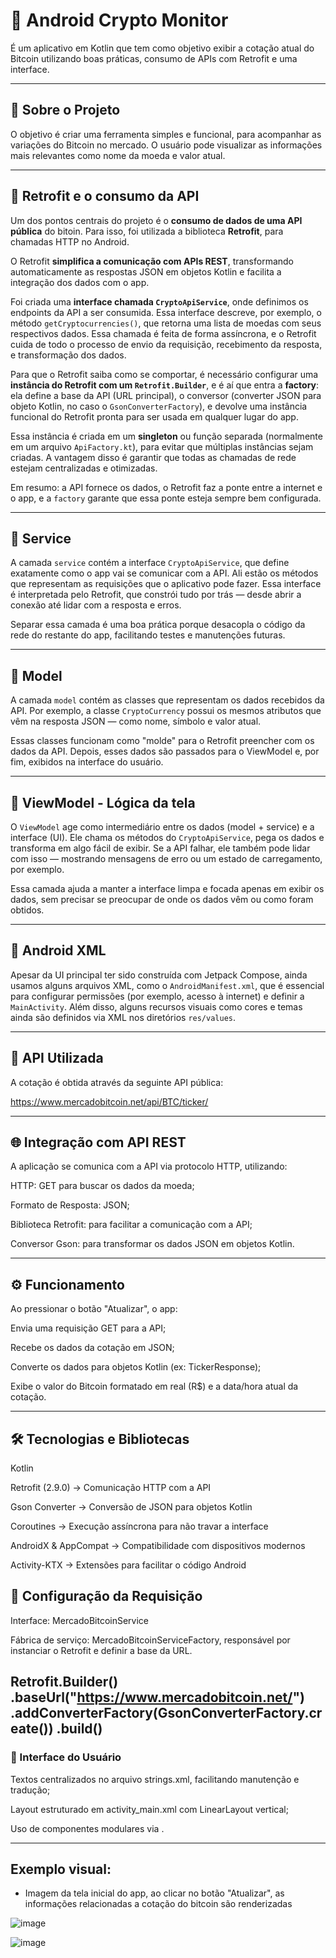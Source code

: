 # 📱 Android Crypto Monitor

É um aplicativo  em Kotlin que tem como objetivo exibir a cotação atual do Bitcoin utilizando boas práticas, consumo de APIs com Retrofit e uma interface.

---

## 🧠 Sobre o Projeto

O objetivo é criar uma ferramenta simples e funcional, para acompanhar as variações do Bitcoin no mercado. O usuário pode visualizar as informações mais relevantes como nome da moeda e valor atual.

---

## 🔌 Retrofit e o consumo da API

Um dos pontos centrais do projeto é o **consumo de dados de uma API pública** do bitoin. Para isso, foi utilizada a biblioteca **Retrofit**, para chamadas HTTP no Android.

O Retrofit **simplifica a comunicação com APIs REST**, transformando automaticamente as respostas JSON em objetos Kotlin e facilita a integração dos dados com o app.

Foi criada uma **interface chamada `CryptoApiService`**, onde definimos os endpoints da API a ser consumida. Essa interface descreve, por exemplo, o método `getCryptocurrencies()`, que retorna uma lista de moedas com seus respectivos dados. Essa chamada é feita de forma assíncrona, e o Retrofit cuida de todo o processo de envio da requisição, recebimento da resposta, e transformação dos dados.

Para que o Retrofit saiba como se comportar, é necessário configurar uma **instância do Retrofit com um `Retrofit.Builder`**, e é aí que entra a **factory**: ela define a base da API (URL principal), o conversor (converter JSON para objeto Kotlin, no caso o `GsonConverterFactory`), e devolve uma instância funcional do Retrofit pronta para ser usada em qualquer lugar do app.

Essa instância é criada em um **singleton** ou função separada (normalmente em um arquivo `ApiFactory.kt`), para evitar que múltiplas instâncias sejam criadas. A vantagem disso é garantir que todas as chamadas de rede estejam centralizadas e otimizadas.

Em resumo: a API fornece os dados, o Retrofit faz a ponte entre a internet e o app, e a `factory` garante que essa ponte esteja sempre bem configurada.

---

## 💼 Service 

A camada `service` contém a interface `CryptoApiService`, que define exatamente como o app vai se comunicar com a API. Ali estão os métodos que representam as requisições que o aplicativo pode fazer. Essa interface é interpretada pelo Retrofit, que constrói tudo por trás — desde abrir a conexão até lidar com a resposta e erros.

Separar essa camada é uma boa prática porque desacopla o código da rede do restante do app, facilitando testes e manutenções futuras.

---

## 🧾 Model

A camada `model` contém as classes que representam os dados recebidos da API. Por exemplo, a classe `CryptoCurrency` possui os mesmos atributos que vêm na resposta JSON — como nome, símbolo e valor atual.

Essas classes funcionam como "molde" para o Retrofit preencher com os dados da API. Depois, esses dados são passados para o ViewModel e, por fim, exibidos na interface do usuário.

---

## 🧠 ViewModel - Lógica da tela

O `ViewModel` age como intermediário entre os dados (model + service) e a interface (UI). Ele chama os métodos do `CryptoApiService`, pega os dados e transforma em algo fácil de exibir. Se a API falhar, ele também pode lidar com isso — mostrando mensagens de erro ou um estado de carregamento, por exemplo.

Essa camada ajuda a manter a interface limpa e focada apenas em exibir os dados, sem precisar se preocupar de onde os dados vêm ou como foram obtidos.

---

## 🧾 Android XML

Apesar da UI principal ter sido construída com Jetpack Compose, ainda usamos alguns arquivos XML, como o `AndroidManifest.xml`, que é essencial para configurar permissões (por exemplo, acesso à internet) e definir a `MainActivity`. Além disso, alguns recursos visuais como cores e temas ainda são definidos via XML nos diretórios `res/values`.

---

## 🔗 API Utilizada
A cotação é obtida através da seguinte API pública:

https://www.mercadobitcoin.net/api/BTC/ticker/

---

## 🌐 Integração com API REST
A aplicação se comunica com a API via protocolo HTTP, utilizando:

HTTP: GET para buscar os dados da moeda;

Formato de Resposta: JSON;

Biblioteca Retrofit: para facilitar a comunicação com a API;

Conversor Gson: para transformar os dados JSON em objetos Kotlin.

---

## ⚙️ Funcionamento
Ao pressionar o botão "Atualizar", o app:

Envia uma requisição GET para a API;

Recebe os dados da cotação em JSON;

Converte os dados para objetos Kotlin (ex: TickerResponse);

Exibe o valor do Bitcoin formatado em real (R$) e a data/hora atual da cotação.

---

## 🛠️ Tecnologias e Bibliotecas

Kotlin

Retrofit (2.9.0) → Comunicação HTTP com a API

Gson Converter → Conversão de JSON para objetos Kotlin

Coroutines → Execução assíncrona para não travar a interface

AndroidX & AppCompat → Compatibilidade com dispositivos modernos

Activity-KTX → Extensões para facilitar o código Android

## 📡 Configuração da Requisição
Interface: MercadoBitcoinService

Fábrica de serviço: MercadoBitcoinServiceFactory, responsável por instanciar o Retrofit e definir a base da URL.

Retrofit.Builder()
    .baseUrl("https://www.mercadobitcoin.net/")
    .addConverterFactory(GsonConverterFactory.create())
    .build()
---

### 🎨 Interface do Usuário
Textos centralizados no arquivo strings.xml, facilitando manutenção e tradução;

Layout estruturado em activity_main.xml com LinearLayout vertical;

Uso de componentes modulares via <include>.

---
## Exemplo visual:

- Imagem da tela inicial do app, ao clicar no botão "Atualizar", as informações relacionadas a cotação do bitcoin são renderizadas
  
![image](https://github.com/user-attachments/assets/dde3ee1e-9250-4e75-b10d-36ca0fba0a0e)

![image](https://github.com/user-attachments/assets/8783f4d0-5106-439c-89a6-cb568049552f)

